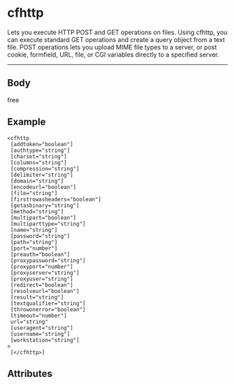 # cfhttp


Lets you execute HTTP POST and GET operations on files. Using cfhttp, you can execute standard
  GET operations and create a query object from a text file. POST operations lets you upload MIME file
  types to a server, or post cookie, formfield, URL, file, or CGI variables directly to a specified server.

---
## Body
free

## Example
```
<cfhttp
 [addtoken="boolean"]
 [authtype="string"]
 [charset="string"]
 [columns="string"]
 [compression="string"]
 [delimiter="string"]
 [domain="string"]
 [encodeurl="boolean"]
 [file="string"]
 [firstrowasheaders="boolean"]
 [getasbinary="string"]
 [method="string"]
 [multipart="boolean"]
 [multiparttype="string"]
 [name="string"]
 [password="string"]
 [path="string"]
 [port="number"]
 [preauth="boolean"]
 [proxypassword="string"]
 [proxyport="number"]
 [proxyserver="string"]
 [proxyuser="string"]
 [redirect="boolean"]
 [resolveurl="boolean"]
 [result="string"]
 [textqualifier="string"]
 [throwonerror="boolean"]
 [timeout="number"]
 url="string"
 [useragent="string"]
 [username="string"]
 [workstation="string"]
> 
 [</cfhttp>]
```
## Attributes
